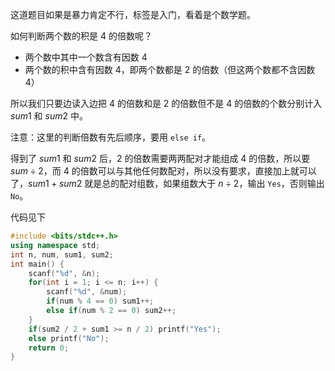 这道题目如果是暴力肯定不行，标签是入门，看着是个数学题。

如何判断两个数的积是 $4$ 的倍数呢？

- 两个数中其中一个数含有因数 $4$
- 两个数的积中含有因数 $4$，即两个数都是 $2$ 的倍数（但这两个数都不含因数 $4$）

所以我们只要边读入边把 $4$ 的倍数和是 $2$ 的倍数但不是 $4$ 的倍数的个数分别计入 $sum1$ 和 $sum2$ 中。

注意：这里的判断倍数有先后顺序，要用 `else if`。

得到了 $sum1$ 和 $sum2$ 后，$2$ 的倍数需要两两配对才能组成 $4$ 的倍数，所以要 $sum \div 2$，而 $4$ 的倍数可以与其他任何数配对，所以没有要求，直接加上就可以了，$sum1 + sum2$ 就是总的配对组数，如果组数大于 $n \div 2$，输出 `Yes`，否则输出 `No`。

代码见下

```cpp
#include <bits/stdc++.h>
using namespace std;
int n, num, sum1, sum2;
int main() {
	scanf("%d", &n);
	for(int i = 1; i <= n; i++) {
		scanf("%d", &num);
		if(num % 4 == 0) sum1++;
		else if(num % 2 == 0) sum2++;
	}
	if(sum2 / 2 + sum1 >= n / 2) printf("Yes");
	else printf("No");
	return 0;
}
```